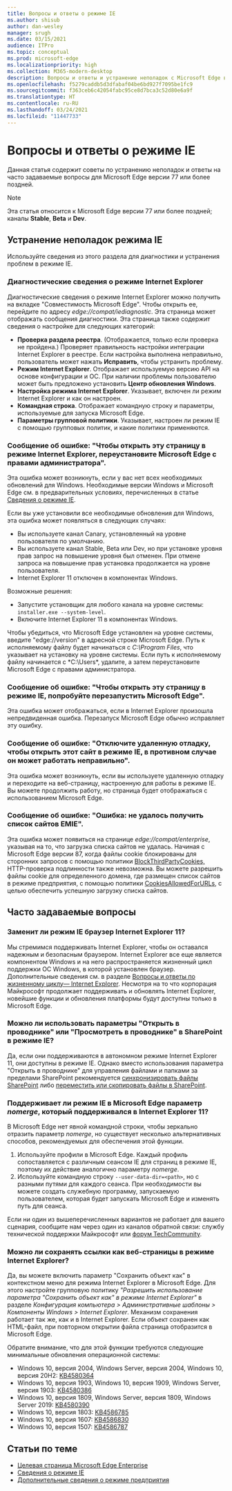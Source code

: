 ```yaml
---
title: Вопросы и ответы о режиме IE
ms.author: shisub
author: dan-wesley
manager: srugh
ms.date: 03/15/2021
audience: ITPro
ms.topic: conceptual
ms.prod: microsoft-edge
ms.localizationpriority: high
ms.collection: M365-modern-desktop
description: Вопросы и ответы и устранение неполадок с Microsoft Edge в режиме IE
ms.openlocfilehash: f5279caddb5d3dfabaf04be6bd927f7095be1fc9
ms.sourcegitcommit: f363ceb6c42054fabc95ce8d7bca3c52d80e6a9f
ms.translationtype: HT
ms.contentlocale: ru-RU
ms.lasthandoff: 03/24/2021
ms.locfileid: "11447733"
---
```

# <a name="ie-mode-faq"></a>Вопросы и ответы о режиме IE

Данная статья содержит советы по устранению неполадок и ответы на часто задаваемые вопросы для Microsoft Edge версии 77 или более поздней.

> [!NOTE]
> Эта статья относится к Microsoft Edge версии 77 или более поздней; каналы **Stable**, **Beta** и **Dev**.


## <a name="troubleshoot-ie-mode"></a>Устранение неполадок режима IE

Используйте сведения из этого раздела для диагностики и устранения проблем в режиме IE.

### <a name="internet-explorer-mode-diagnostic-information"></a>Диагностические сведения о режиме Internet Explorer

Диагностические сведения о режиме Internet Explorer можно получить на вкладке "Совместимость Microsoft Edge". Чтобы открыть ее, перейдите по адресу *edge://compat/iediagnostic*. Эта страница может отображать сообщения диагностики. Эта страница также содержит сведения о настройке для следующих категорий:

- **Проверка раздела реестра**. (Отображается, только если проверка не пройдена.) Проверяет правильность настройки интеграции Internet Explorer в реестре. Если настройка выполнена неправильно, пользователь может нажать **Исправить**, чтобы устранить проблему.
- **Режим Internet Explorer**. Отображает используемую версию API на основе конфигурации и ОС. При наличии проблемы пользователю может быть предложено установить **Центр обновления Windows**.
- **Настройка режима Internet Explorer**. Указывает, включен ли режим Internet Explorer и как он настроен.
- **Командная строка**. Отображает командную строку и параметры, используемые для запуска Microsoft Edge.
- **Параметры групповой политики**. Указывает, настроен ли режим IE с помощью групповых политик, и какие политики применяются.

### <a name="error-message-to-open-this-page-in-internet-explorer-mode-reinstall-microsoft-edge-with-administrator-privileges"></a>Сообщение об ошибке: "Чтобы открыть эту страницу в режиме Internet Explorer, переустановите Microsoft Edge с правами администратора".

Эта ошибка может возникнуть, если у вас нет всех необходимых обновлений для Windows. Необходимые версии Windows и Microsoft Edge см. в предварительных условиях, перечисленных в статье [Сведения о режиме IE](./edge-ie-mode.md).

Если вы уже установили все необходимые обновления для Windows, эта ошибка может появляться в следующих случаях:

- Вы используете канал Canary, установленный на уровне пользователя по умолчанию.
- Вы используете канал Stable, Beta или Dev, но при установке уровня прав запрос на повышение уровня был отменен. При отмене запроса на повышение прав установка продолжается на уровне пользователя.
- Internet Explorer 11 отключен в компонентах Windows.

Возможные решения:

- Запустите установщик для любого канала на уровне системы: `installer.exe --system-level`.
- Включите Internet Explorer 11 в компонентах Windows.

Чтобы убедиться, что Microsoft Edge установлен на уровне системы, введите "edge://version" в адресной строке Microsoft Edge. Путь к исполняемому файлу будет начинаться с *C:\Program Files*, что указывает на установку на уровне системы. Если путь к исполняемому файлу начинается с *C:\Users\*, удалите, а затем переустановите Microsoft Edge с правами администратора.

### <a name="error-message-to-open-this-page-in-ie-mode-try-restarting-microsoft-edge"></a>Сообщение об ошибке: "Чтобы открыть эту страницу в режиме IE, попробуйте перезапустить Microsoft Edge".

Эта ошибка может отображаться, если в Internet Explorer произошла непредвиденная ошибка. Перезапуск Microsoft Edge обычно исправляет эту ошибку.

### <a name="error-message-turn-off-remote-debugging-to-open-this-site-in-ie-mode-otherwise-it-might-not-work-as-expected"></a>Сообщение об ошибке: "Отключите удаленную отладку, чтобы открыть этот сайт в режиме IE, в противном случае он может работать неправильно".

Эта ошибка может возникнуть, если вы используете удаленную отладку и переходите на веб-страницу, настроенную для работы в режиме IE. Вы можете продолжить работу, но страница будет отображаться с использованием Microsoft Edge.

### <a name="error-message-error-could-not-retrieve-emie-site-list"></a>Сообщение об ошибке: "Ошибка: не удалось получить список сайтов EMIE".

Эта ошибка может появиться на странице *edge://compat/enterprise*, указывая на то, что загрузка списка сайтов не удалась. Начиная с Microsoft Edge версии 87, когда файлы cookie блокированы для сторонних запросов с помощью политики [BlockThirdPartyCookies,](./microsoft-edge-policies.md#blockthirdpartycookies) HTTP-проверка подлинности также невозможна. Вы можете разрешить файлы cookie для определенного домена, где размещен список сайтов в режиме предприятия, с помощью политики [CookiesAllowedForURLs](./microsoft-edge-policies.md#cookiesallowedforurls), с целью обеспечить успешную загрузку списка сайтов.

## <a name="frequently-asked-questions"></a>Часто задаваемые вопросы

### <a name="will-ie-mode-replace-internet-explorer-11"></a>Заменит ли режим IE браузер Internet Explorer 11?

Мы стремимся поддерживать Internet Explorer, чтобы он оставался надежным и безопасным браузером. Internet Explorer все еще является компонентом Windows и на него распространяется жизненный цикл поддержки ОС Windows, в которой установлен браузер. Дополнительные сведения см. в разделе [Вопросы и ответы по жизненному циклу— Internet Explorer](https://support.microsoft.com/help/17454/). Несмотря на то что корпорация Майкрософт продолжает поддерживать и обновлять Internet Explorer, новейшие функции и обновления платформы будут доступны только в Microsoft Edge.

### <a name="can-i-use-open-with-explorer-or-view-in-file-explorer-in-sharepoint-with-ie-mode"></a>Можно ли использовать параметры "Открыть в проводнике" или "Просмотреть в проводнике" в SharePoint в режиме IE?

Да, если они поддерживаются в автономном режиме Internet Explorer 11, они доступны в режиме IE. Однако вместо использования параметра "Открыть в проводнике" для управления файлами и папками за пределами SharePoint рекомендуется [синхронизировать файлы SharePoint](https://support.office.com/en-us/article/sync-sharepoint-files-with-the-onedrive-sync-app-6de9ede8-5b6e-4503-80b2-6190f3354a88) либо [переместить или скопировать файлы в SharePoint](https://support.office.com/en-us/article/move-or-copy-files-in-sharepoint-00e2f483-4df3-46be-a861-1f5f0c1a87bc).

### <a name="does-ie-mode-on-microsoft-edge-support-the-nomerge-option-that-was-supported-in-internet-explorer-11"></a>Поддерживает ли режим IE в Microsoft Edge параметр *nomerge*, который поддерживался в Internet Explorer 11?

В Microsoft Edge нет явной командной строки, чтобы зеркально отразить параметр *nomerge*, но существует несколько альтернативных способов, рекомендуемых для обеспечения этой функции.

1. Используйте профили в Microsoft Edge. Каждый профиль сопоставляется с различным сеансом IE для страниц в режиме IE, поэтому их действие аналогично параметру *nomerge*.
2. Используйте командную строку `--user-data-dir=<path>`, но с разными путями для каждого сеанса. При необходимости вы можете создать служебную программу, запускаемую пользователем, которая будет запускать Microsoft Edge и изменять путь для сеанса.

Если ни один из вышеперечисленных вариантов не работает для вашего сценария, сообщите нам через один из каналов обратной связи: службу технической поддержки Майкрософт или [форум TechCommunity](https://techcommunity.microsoft.com/t5/enterprise/bd-p/EdgeInsiderEnterprise).

### <a name="can-i-save-links-as-webpages-in-internet-explorer-mode"></a>Можно ли сохранять ссылки как веб-страницы в режиме Internet Explorer?

Да, вы можете включить параметр "Сохранить объект как" в контекстном меню для режима Internet Explorer в Microsoft Edge. Для этого настройте групповую политику *"Разрешить использование параметра "Сохранить объект как" в режиме Internet Explorer"* в разделе *Конфигурация компьютера > Административные шаблоны > Компоненты Windows > Internet Explorer*.
Механизм сохранения работает так же, как и в Internet Explorer. Если объект сохранен как HTML-файл, при повторном открытии файла страница отобразится в Microsoft Edge.
 
Обратите внимание, что для этой функции требуются следующие минимальные обновления операционной системы:
- Windows 10, версия 2004, Windows Server, версия 2004, Windows 10, версия 20H2: [KB4580364](https://support.microsoft.com/help/4580364/windows-10-update-kb4580364)
- Windows 10, версия 1903, Windows 10, версия 1909, Windows Server, версия 1903: [KB4580386](https://support.microsoft.com/help/4580386/windows-10-update-kb4580386)
- Windows 10, версия 1809, Windows Server, версия 1809, Windows Server 2019: [KB4580390](https://support.microsoft.com/help/4580390/windows-10-update-kb4580390)
- Windows 10, версия 1803: [KB4586785](https://support.microsoft.com/help/4586785/windows-10-update-kb4586785)
- Windows 10, версия 1607: [KB4586830](https://support.microsoft.com/help/4586830/windows-10-update-kb4586830)
- Windows 10, версия 1507: [KB4586787](https://support.microsoft.com/help/4586787/windows-10-update-kb4586787)


## <a name="see-also"></a>Статьи по теме

- [Целевая страница Microsoft Edge Enterprise](https://aka.ms/EdgeEnterprise)
- [Сведения о режиме IE](./edge-ie-mode.md)
- [Дополнительные сведения о режиме предприятия](/internet-explorer/ie11-deploy-guide/enterprise-mode-overview-for-ie11)